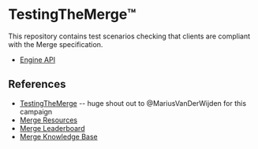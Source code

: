 # TestingTheMerge™️

This repository contains test scenarios checking that clients are compliant with the Merge specification.
* [Engine API](./tests/engine-api.md)


## References
* [TestingTheMerge](https://twitter.com/hashtag/TestingTheMerge) -- huge shout out to @MariusVanDerWijden for this campaign
* [Merge Resources](https://notes.ethereum.org/@MarioHavel/merge-resources)
* [Merge Leaderboard](https://testingthemerge.notion.site/testingthemerge/Testing-the-Merge-d0af826782a34d5ca6ce31aa5e631645)
* [Merge Knowledge Base](https://consensys.net/knowledge-base/the-merge/)
